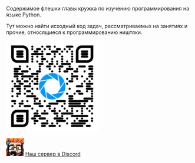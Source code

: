 Содержимое флешки главы кружка по изучению программирования на языке Python.

Тут можно найти исходный код задач, рассматриваемых на занятиях и прочие, относящиеся к программированию ништяки.

<img src="https://github.com/Tamerlanchiques/usb/blob/master/media/img/qr-code.png" width="250" alt='qr-code'>


<img src="https://raw.githubusercontent.com/Tamerlanchiques/usb/master/media/img/ZoeMonka.png" width="48" alt='qr-code'> [Наш сервер в Discord](https://discord.gg/Sqx5RZZ)
